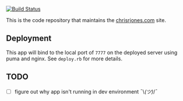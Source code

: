 [![Build Status](https://travis-ci.org/ipatch/crj.com.svg?branch=master)](https://travis-ci.org/ipatch/crj.com)

This is the code repository that maintains the [chrisrjones.com](http://www.chrisrjones.com) site.

## Deployment
This app will bind to the local port of `7777` on the deployed server using puma and nginx.  See `deploy.rb` for more details.

## TODO
- [ ] figure out why app isn't running in dev environment ¯\\_(ツ)_/¯